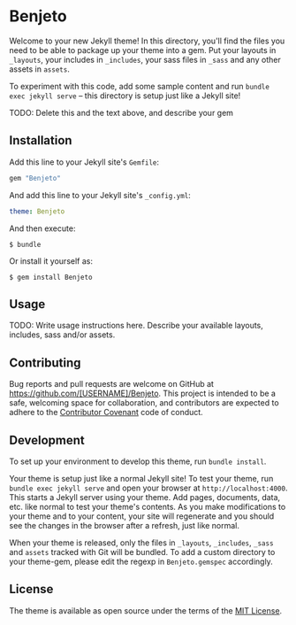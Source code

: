 # Benjeto

Welcome to your new Jekyll theme! In this directory, you'll find the files you need to be able to package up your theme into a gem. Put your layouts in `_layouts`, your includes in `_includes`, your sass files in `_sass` and any other assets in `assets`.

To experiment with this code, add some sample content and run `bundle exec jekyll serve` – this directory is setup just like a Jekyll site!

TODO: Delete this and the text above, and describe your gem

## Installation

Add this line to your Jekyll site's `Gemfile`:

```ruby
gem "Benjeto"
```

And add this line to your Jekyll site's `_config.yml`:

```yaml
theme: Benjeto
```

And then execute:

    $ bundle

Or install it yourself as:

    $ gem install Benjeto

## Usage

TODO: Write usage instructions here. Describe your available layouts, includes, sass and/or assets.

## Contributing

Bug reports and pull requests are welcome on GitHub at https://github.com/[USERNAME]/Benjeto. This project is intended to be a safe, welcoming space for collaboration, and contributors are expected to adhere to the [Contributor Covenant](https://www.contributor-covenant.org/) code of conduct.

## Development

To set up your environment to develop this theme, run `bundle install`.

Your theme is setup just like a normal Jekyll site! To test your theme, run `bundle exec jekyll serve` and open your browser at `http://localhost:4000`. This starts a Jekyll server using your theme. Add pages, documents, data, etc. like normal to test your theme's contents. As you make modifications to your theme and to your content, your site will regenerate and you should see the changes in the browser after a refresh, just like normal.

When your theme is released, only the files in `_layouts`, `_includes`, `_sass` and `assets` tracked with Git will be bundled.
To add a custom directory to your theme-gem, please edit the regexp in `Benjeto.gemspec` accordingly.

## License

The theme is available as open source under the terms of the [MIT License](https://opensource.org/licenses/MIT).
